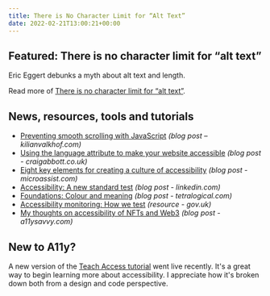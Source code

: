 ```yaml
---
title: There is No Character Limit for “Alt Text”
date: 2022-02-21T13:00:21+00:00
---
```


## Featured: There is no character limit for “alt text”

Eric Eggert debunks a myth about alt text and length.

Read more of [There is no character limit for “alt text”](https://yatil.net/blog/there-is-no-character-limit-for-alt-text).

## News, resources, tools and tutorials

- [Preventing smooth scrolling with JavaScript](https://kilianvalkhof.com/2022/css-html/preventing-smooth-scrolling-with-javascript/) *(blog post – kilianvalkhof.com)*
- [Using the language attribute to make your website accessible](https://www.craigabbott.co.uk/blog/using-the-language-attribute-to-make-your-website-accessible) _(blog post - craigabbott.co.uk)_
- [Eight key elements for creating a culture of accessibility](https://www.microassist.com/digital-accessibility/key-elements-for-creating-a-culture-of-accessibility/) *(blog post - microassist.com)*
- [Accessibility: A new standard test](https://www.linkedin.com/pulse/accessibility-new-standard-test-steven-mason/) *(blog post - linkedin.com)*
- [Foundations: Colour and meaning](https://tetralogical.com/blog/2022/02/15/colour-meaning/) *(blog post - tetralogical.com)*
- [Accessibility monitoring: How we test](https://www.gov.uk/guidance/accessibility-monitoring-how-we-test) *(resource - gov.uk)*
- [My thoughts on accessibility of NFTs and Web3](https://a11ysavvy.com/2022/02/13/my-thoughts-on-accessibility-of-nfts-and-web3/) *(blog post - a11ysavvy.com)*

## New to A11y?

A new version of the [Teach Access tutorial](https://teachaccess.github.io/tutorial/) went live recently. It's a great way to begin learning more about accessibility. I appreciate how it's broken down both from a design and code perspective.
